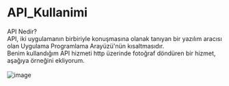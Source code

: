 # API_Kullanimi
API Nedir?
<br />API, iki uygulamanın birbiriyle konuşmasına olanak tanıyan bir yazılım aracısı olan Uygulama Programlama Arayüzü'nün kısaltmasıdır.<br />
Benim kullandığım API hizmeti http üzerinde fotoğraf döndüren bir hizmet, aşağıya örneğini ekliyorum.
<br /><br />![image](https://user-images.githubusercontent.com/95575743/197013598-8d2e8815-6ac0-41fe-868a-f3b11380da47.png)
